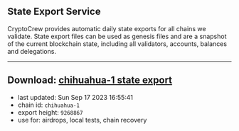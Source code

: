 ## State Export Service
CryptoCrew provides automatic daily state exports for all chains we validate. State export files can be used as genesis files and are a snapshot of the current blockchain state, including all validators, accounts, balances and delegations.

---
**Download: [chihuahua-1 state export](https://dl.ccvalidators.com/SERVICE/chihuahua/chihuahua-1_export_9268867.json)**
---

- last updated: Sun Sep 17 2023 16:55:41
- chain id: `chihuahua-1`
- export height: `9268867`
- use for: airdrops, local tests, chain recovery
